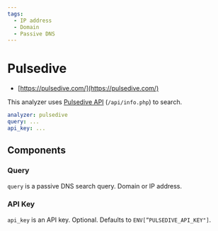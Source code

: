 ```yaml
---
tags:
  - IP address
  - Domain
  - Passive DNS
---
```


# Pulsedive

- [https://pulsedive.com/](https://pulsedive.com/)

This analyzer uses [Pulsedive API](https://pulsedive.com/api/) (`/api/info.php`) to search.

```yaml
analyzer: pulsedive
query: ...
api_key: ...
```

## Components

### Query

`query` is a passive DNS search query. Domain or IP address.

### API Key

`api_key` is an API key. Optional. Defaults to `ENV[”PULSEDIVE_API_KEY"]`.
